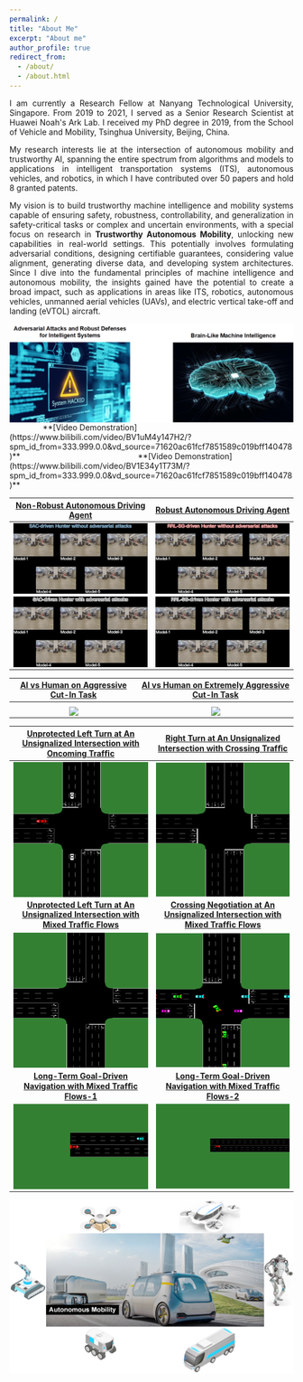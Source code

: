 ```yaml
---
permalink: /
title: "About Me"
excerpt: "About me"
author_profile: true
redirect_from: 
  - /about/
  - /about.html
---
```


<p align="justify">I am currently a Research Fellow at Nanyang Technological University, Singapore.
From 2019 to 2021, I served as a Senior Research Scientist at Huawei Noah's Ark Lab.
I received my PhD degree in 2019, from the School of Vehicle and Mobility, Tsinghua University, Beijing, China.</p>

<p align="justify">My research interests lie at the intersection of autonomous mobility and trustworthy AI, spanning the entire spectrum from algorithms and models to applications in intelligent transportation systems (ITS), autonomous vehicles, and robotics, in which I have contributed over 50 papers and hold 8 granted patents.</p>

<p align="justify">My vision is to build trustworthy machine intelligence and mobility systems capable of ensuring safety, robustness, controllability, and generalization in safety-critical tasks or complex and uncertain environments, with a special focus on research in 
<b>Trustworthy Autonomous Mobility</b>, unlocking new capabilities in real-world settings.
This potentially involves formulating adversarial conditions, designing certifiable guarantees, considering value alignment, generating diverse data, and developing system architectures.
Since I dive into the fundamental principles of machine intelligence and autonomous mobility, the insights gained have the potential to create a broad impact, such as applications in areas like ITS, robotics, autonomous vehicles, unmanned aerial vehicles (UAVs), and electric vertical take-off and landing (eVTOL) aircraft.</p>

<img src="../images/my_AI.png" alt="Adversarial Attacks and Robust Defenses for Intelligent Systems & Brain-Like Machine Intelligence" title="Adversarial Attacks and Robust Defenses for Intelligent Systems & Brain-Like Machine Intelligence" align = "center">
&nbsp;&nbsp;&nbsp;&nbsp;&nbsp;&nbsp;&nbsp;&nbsp;&nbsp;&nbsp;&nbsp;&nbsp;&nbsp;&nbsp;&nbsp;**[Video Demonstration](https://www.bilibili.com/video/BV1uM4y147H2/?spm_id_from=333.999.0.0&vd_source=71620ac61fcf7851589c019bff140478)**
&nbsp;&nbsp;&nbsp;&nbsp;&nbsp;&nbsp;&nbsp;&nbsp;&nbsp;&nbsp;&nbsp;&nbsp;&nbsp;&nbsp;&nbsp;&nbsp;&nbsp;&nbsp;&nbsp;&nbsp;&nbsp;&nbsp;&nbsp;&nbsp;&nbsp;&nbsp;&nbsp;&nbsp;&nbsp;&nbsp;&nbsp;&nbsp;&nbsp;&nbsp;&nbsp;&nbsp;&nbsp;&nbsp;&nbsp;&nbsp;&nbsp;&nbsp;&nbsp;&nbsp;&nbsp;&nbsp;&nbsp;&nbsp;&nbsp;&nbsp;&nbsp;&nbsp;**[Video Demonstration](https://www.bilibili.com/video/BV1E34y1T73M/?spm_id_from=333.999.0.0&vd_source=71620ac61fcf7851589c019bff140478)**

|[Non-Robust Autonomous Driving Agent](https://www.researchgate.net/publication/375974081_Toward_Trustworthy_Decision-Making_for_Autonomous_Vehicles_A_Robust_Reinforcement_Learning_Approach_with_Safety_Guarantees)|[Robust Autonomous Driving Agent](https://www.researchgate.net/publication/375974081_Toward_Trustworthy_Decision-Making_for_Autonomous_Vehicles_A_Robust_Reinforcement_Learning_Approach_with_Safety_Guarantees)|
|:----------------------------:|:----------------------------:|
|<img src="../images/sac.gif" align="middle" width="485"/>|<img src="../images/my.gif" align="middle" width="485"/>|
|<img src="../images/sac_a.gif" align="middle" width="485"/>|<img src="../images/my_a.gif" align="middle" width="485"/>|

|[AI vs Human on Aggressive Cut-In Task](https://www.researchgate.net/publication/374522737_Fear-Neuro-Inspired_Reinforcement_Learning_for_Safe_Autonomous_Driving)|[AI vs Human on Extremely Aggressive Cut-In Task](https://www.researchgate.net/publication/374522737_Fear-Neuro-Inspired_Reinforcement_Learning_for_Safe_Autonomous_Driving)|
|:----------------------------:|:----------------------------:|
|<img src="../images/1.gif" align="middle" width="485"/>|<img src="../images/2.gif" align="middle" width="485"/>|

|[Unprotected Left Turn at An Unsignalized Intersection with Oncoming Trafﬁc](https://www.researchgate.net/publication/374522737_Fear-Neuro-Inspired_Reinforcement_Learning_for_Safe_Autonomous_Driving)|[Right Turn at An Unsignalized Intersection with Crossing Trafﬁc](https://www.researchgate.net/publication/374522737_Fear-Neuro-Inspired_Reinforcement_Learning_for_Safe_Autonomous_Driving)|
|:----------------------------:|:----------------------------:|
|<img src="../images/env-(a).gif" align="middle" width="300"/>|<img src="../images/env-(b).gif" align="middle" width="300"/>|
|**[Unprotected Left Turn at An Unsignalized Intersection with Mixed Trafﬁc Flows](https://www.researchgate.net/publication/374522737_Fear-Neuro-Inspired_Reinforcement_Learning_for_Safe_Autonomous_Driving)**|**[Crossing Negotiation at An Unsignalized Intersection with Mixed Trafﬁc Flows](https://www.researchgate.net/publication/374522737_Fear-Neuro-Inspired_Reinforcement_Learning_for_Safe_Autonomous_Driving)**|
|<img src="../images/env-(c).gif" align="middle" width="300"/>|<img src="../images/env-(d).gif" align="middle" width="300"/>|
|**[Long-Term Goal-Driven Navigation with Mixed Trafﬁc Flows-1](https://www.researchgate.net/publication/374522737_Fear-Neuro-Inspired_Reinforcement_Learning_for_Safe_Autonomous_Driving)**|**[Long-Term Goal-Driven Navigation with Mixed Trafﬁc Flows-2](https://www.researchgate.net/publication/374522737_Fear-Neuro-Inspired_Reinforcement_Learning_for_Safe_Autonomous_Driving)**|
|<img src="../images/env-(e)-1.gif" align="middle" width="485"/>|<img src="../images/env-(e)-2.gif" align="middle" width="485"/>|

<img src="../images/Autonomous-Mobility.png" alt="Autonomous Mobility" title="Autonomous Mobility" align = "center">


